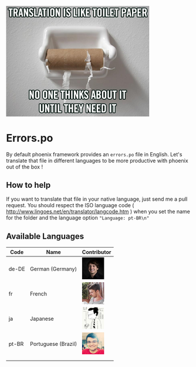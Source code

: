 <img src="https://github.com/GesJeremie/phoenix-framework-errors-po/blob/master/meme.jpg?raw=true" width="390">

# Errors.po 

By default phoenix framework provides an ```errors.po``` file in English. Let's translate that file in different languages to be more productive with phoenix out of the box !

## How to help
If you want to translate that file in your native language, just send me a pull request. You should respect the ISO language code ( http://www.lingoes.net/en/translator/langcode.htm ) when you set the name for the folder and the language option ```"Language: pt-BR\n"```

## Available Languages

| Code  | Name                | Contributor |
|-------|---------------------|----------------|
| de-DE      |  German (Germany)                   |  <a href="https://github.com/ericstumper"><img src="https://github.com/GesJeremie/phoenix-framework-errors-po/blob/master/contributors/ericstumper.jpg?raw=true" width="60"></a>              |
| fr    | French              | <a href="https://github.com/GesJeremie"><img src="https://github.com/GesJeremie/phoenix-framework-errors-po/blob/master/contributors/GesJeremie.jpeg?raw=true" width="60"></a> |
| ja    | Japanese            | <a href="https://github.com/hykw"><img src="https://github.com/GesJeremie/phoenix-framework-errors-po/blob/master/contributors/hykw.jpeg?raw=true" width="60"></a> |
| pt-BR | Portuguese (Brazil) | <a href="https://github.com/fladson"><img src="https://github.com/GesJeremie/phoenix-framework-errors-po/blob/master/contributors/fladson.jpeg?raw=true" width="60"></a>             |
|       |                     |                |
|       |                     |                |
